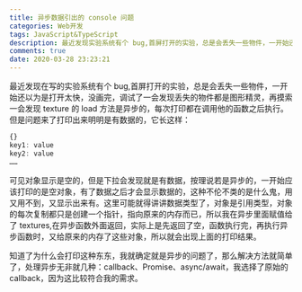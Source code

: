 ```yaml
---
title: 异步数据引出的 console 问题
categories: Web开发
tags: JavaScript&TypeScript
description: 最近发现实验系统有个 bug,首屏打开的实验，总是会丢失一些物件，一开始还以为是打开太快，没画完，调试了一会发现丢失的物件都是图形精灵，再摸索一会发现 texture 的 load 方法是异步的，每次打印都在调用他的函数之后执行。
comments: true
date: 2020-03-28 23:23:21
---
```


最近发现在写的实验系统有个 bug,首屏打开的实验，总是会丢失一些物件，一开始还以为是打开太快，没画完，调试了一会发现丢失的物件都是图形精灵，再摸索一会发现 texture 的 load 方法是异步的，每次打印都在调用他的函数之后执行。 但是问题来了打印出来明明是有数据的，它长这样：

```js
{}
key1: value
key2: value
……
```

可见对象显示是空的，但是下拉会发现就是有数据，按理说若是异步的，一开始应该打印的是空对象，有了数据之后才会显示数据的，这种不伦不类的是什么鬼，用又用不到，又显示出来有。这里可能就得讲讲数据类型了，对象是引用类型，对象的每次复制都只是创建一个指针，指向原来的内存而已，所以我在异步里面赋值给了 textures,在异步函数外面返回，实际上是先返回了空，函数执行完，再执行异步函数时，又给原来的内存了这些对象，所以就会出现上面的打印结果。

知道了为什么会打印这种东东，我就确定就是异步的问题了，那么解决方法就简单了，处理异步无非就几种：callback、Promise、async/await，我选择了原始的 callback，因为这比较符合我的需求。
